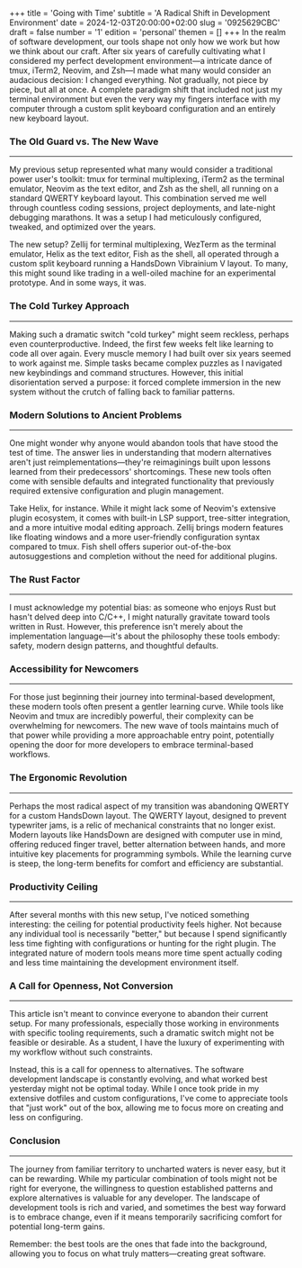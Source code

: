 +++
title = 'Going with Time'
subtitle = 'A Radical Shift in Development Environment'
date = 2024-12-03T20:00:00+02:00
slug = '0925629CBC'
draft = false
number = '1'
edition = 'personal'
themen = []
+++
In the realm of software development, our tools shape not only how we work but how we think about our craft. After six years of carefully cultivating what I considered my perfect development environment—a intricate dance of tmux, iTerm2, Neovim, and Zsh—I made what many would consider an audacious decision: I changed everything. Not gradually, not piece by piece, but all at once. A complete paradigm shift that included not just my terminal environment but even the very way my fingers interface with my computer through a custom split keyboard configuration and an entirely new keyboard layout.

### The Old Guard vs. The New Wave
---

My previous setup represented what many would consider a traditional power user's toolkit: tmux for terminal multiplexing, iTerm2 as the terminal emulator, Neovim as the text editor, and Zsh as the shell, all running on a standard QWERTY keyboard layout. This combination served me well through countless coding sessions, project deployments, and late-night debugging marathons. It was a setup I had meticulously configured, tweaked, and optimized over the years.

The new setup? Zellij for terminal multiplexing, WezTerm as the terminal emulator, Helix as the text editor, Fish as the shell, all operated through a custom split keyboard running a HandsDown Vibrainium V layout. To many, this might sound like trading in a well-oiled machine for an experimental prototype. And in some ways, it was.

### The Cold Turkey Approach
---

Making such a dramatic switch "cold turkey" might seem reckless, perhaps even counterproductive. Indeed, the first few weeks felt like learning to code all over again. Every muscle memory I had built over six years seemed to work against me. Simple tasks became complex puzzles as I navigated new keybindings and command structures. However, this initial disorientation served a purpose: it forced complete immersion in the new system without the crutch of falling back to familiar patterns.

### Modern Solutions to Ancient Problems
---

One might wonder why anyone would abandon tools that have stood the test of time. The answer lies in understanding that modern alternatives aren't just reimplementations—they're reimaginings built upon lessons learned from their predecessors' shortcomings. These new tools often come with sensible defaults and integrated functionality that previously required extensive configuration and plugin management.

Take Helix, for instance. While it might lack some of Neovim's extensive plugin ecosystem, it comes with built-in LSP support, tree-sitter integration, and a more intuitive modal editing approach. Zellij brings modern features like floating windows and a more user-friendly configuration syntax compared to tmux. Fish shell offers superior out-of-the-box autosuggestions and completion without the need for additional plugins.

### The Rust Factor
---

I must acknowledge my potential bias: as someone who enjoys Rust but hasn't delved deep into C/C++, I might naturally gravitate toward tools written in Rust. However, this preference isn't merely about the implementation language—it's about the philosophy these tools embody: safety, modern design patterns, and thoughtful defaults.

### Accessibility for Newcomers
---

For those just beginning their journey into terminal-based development, these modern tools often present a gentler learning curve. While tools like Neovim and tmux are incredibly powerful, their complexity can be overwhelming for newcomers. The new wave of tools maintains much of that power while providing a more approachable entry point, potentially opening the door for more developers to embrace terminal-based workflows.

### The Ergonomic Revolution
---

Perhaps the most radical aspect of my transition was abandoning QWERTY for a custom HandsDown layout. The QWERTY layout, designed to prevent typewriter jams, is a relic of mechanical constraints that no longer exist. Modern layouts like HandsDown are designed with computer use in mind, offering reduced finger travel, better alternation between hands, and more intuitive key placements for programming symbols. While the learning curve is steep, the long-term benefits for comfort and efficiency are substantial.

### Productivity Ceiling
---

After several months with this new setup, I've noticed something interesting: the ceiling for potential productivity feels higher. Not because any individual tool is necessarily "better," but because I spend significantly less time fighting with configurations or hunting for the right plugin. The integrated nature of modern tools means more time spent actually coding and less time maintaining the development environment itself.

### A Call for Openness, Not Conversion
---

This article isn't meant to convince everyone to abandon their current setup. For many professionals, especially those working in environments with specific tooling requirements, such a dramatic switch might not be feasible or desirable. As a student, I have the luxury of experimenting with my workflow without such constraints.

Instead, this is a call for openness to alternatives. The software development landscape is constantly evolving, and what worked best yesterday might not be optimal today. While I once took pride in my extensive dotfiles and custom configurations, I've come to appreciate tools that "just work" out of the box, allowing me to focus more on creating and less on configuring.

### Conclusion
---

The journey from familiar territory to uncharted waters is never easy, but it can be rewarding. While my particular combination of tools might not be right for everyone, the willingness to question established patterns and explore alternatives is valuable for any developer. The landscape of development tools is rich and varied, and sometimes the best way forward is to embrace change, even if it means temporarily sacrificing comfort for potential long-term gains.

Remember: the best tools are the ones that fade into the background, allowing you to focus on what truly matters—creating great software.
